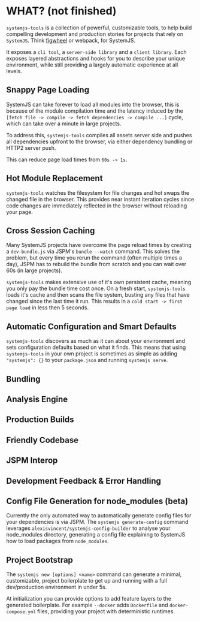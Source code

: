 # WHAT? (not finished)
`systemjs-tools` is a collection of powerful, customizable tools,
to help build compelling development and production stories for projects
that rely on `SystemJS`. Think [figwheel](https://github.com/bhauman/lein-figwheel)
or webpack, for SystemJS.

It exposes a `cli tool`, a `server-side library` and a `client
library`. Each exposes layered abstractions and hooks for you to describe
your unique environment, while still providing a largely automatic
experience at all levels.

## Snappy Page Loading
SystemJS can take forever to load all modules into the browser,
this is because of the module compilation time and the latency induced by
the `[fetch file -> compile -> fetch dependencies -> compile ...]` cycle,
which can take over a minute in large projects.

To address this, `systemjs-tools` compiles all assets server side and
pushes all dependencies upfront to the browser, via either dependency
bundling or HTTP2 server push.

This can reduce page load times from `60s -> 1s`.

## Hot Module Replacement
`systemjs-tools` watches the filesystem for file changes and hot swaps
the changed file in the browser. This provides near instant iteration
cycles since code changes are immediately reflected in the browser
without reloading your page.

## Cross Session Caching
Many SystemJS projects have overcome the page reload times by creating
a `dev-bundle.js` via JSPM's `bundle --watch` command. This solves the
problem, but every time you rerun the command (often multiple times a
day), JSPM has to rebuild the bundle from scratch and you can wait over
60s (in large projects).

`systemjs-tools` makes extensive use of it's own persistent cache,
meaning you only pay the bundle time cost once. On a fresh start,
`systemjs-tools` loads it's cache and then scans the file system, busting
any files that have changed since the last time it run. This results
in a `cold start -> first page load` in less then 5 seconds.

## Automatic Configuration and Smart Defaults
`systemjs-tools` discovers as much as it can about your environment and
sets configuration defaults based on what it finds. This means that using
`systemjs-tools` in your own project is sometimes as simple as adding
`"systemjs": {}` to your `package.json` and running `systemjs serve`.

## Bundling
## Analysis Engine
## Production Builds
## Friendly Codebase
## JSPM Interop
## Development Feedback & Error Handling

## Config File Generation for node_modules (beta)
Currently the only automated way to automatically generate config files
for your dependencies is via JSPM. The `systemjs generate-config` command
leverages `alexisvincent/systemjs-config-builder` to analyse your
node_modules directory, generating a config file explaining to SystemJS
how to load packages from `node_modules`.

## Project Bootstrap
The `systemjs new [options] <name>` command can generate a minimal,
customizable, project boilerplate to get up and running with a full
dev/production environment in under 5s.

At initialization you can provide options to add feature layers to the
generated boilerplate. For example `--docker` adds `Dockerfile` and
`docker-compose.yml` files, providing your project with deterministic
runtimes.


